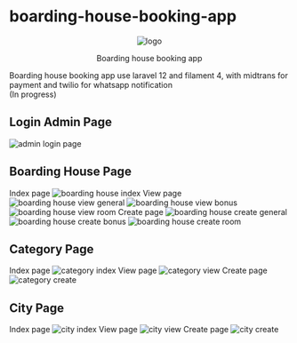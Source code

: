 # boarding-house-booking-app
<p align="center">
    <img src="public/images/logo.svg" alt="logo">
</p>
<p align="center">
    Boarding house booking app
</p>
Boarding house booking app use laravel 12 and filament 4, with midtrans for payment and twilio for whatsapp notification
<br>(In progress)

## Login Admin Page
![admin login page](/public/images/login-admin.png)

## Boarding House Page
Index page
![boarding house index](/public/images/boarding-house-index.png)
View page
![boarding house view general](/public/images/boarding-house-view-general.png)
![boarding house view bonus](/public/images/boarding-house-view-bonus.png)
![boarding house view room](/public/images/boarding-house-view-room.png)
Create page
![boarding house create general](/public/images/boarding-house-create-general.png)
![boarding house create bonus](/public/images/boarding-house-create-bonus.png)
![boarding house create room](/public/images/boarding-house-create-room.png)

## Category Page
Index page
![category index](/public/images/category-index.png)
View page
![category view](/public/images/category-view.png)
Create page
![category create](/public/images/category-create.png)

## City Page
Index page
![city index](/public/images/city-index.png)
View page
![city view](/public/images/city-view.png)
Create page
![city create](/public/images/city-create.png)